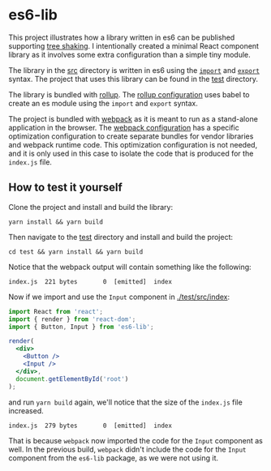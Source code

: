 # es6-lib

This project illustrates how a library written in es6 can be published supporting [tree shaking](https://webpack.js.org/guides/tree-shaking/). I intentionally created a minimal React component library as it involves some extra configuration than a simple tiny module.

The library in the [src](./src) directory is written in es6 using the [`import`](https://developer.mozilla.org/en-US/docs/Web/JavaScript/Reference/Statements/import) and [`export`](https://developer.mozilla.org/en-US/docs/web/javascript/reference/statements/export) syntax. The project that uses this library can be found in the [test](./test) directory.

The library is bundled with [rollup](https://rollupjs.org/guide/en). The [rollup configuration](./rollup.config.js) uses babel to create an es module using the `import` and `export` syntax.

The project is bundled with [webpack](https://webpack.js.org/) as it is meant to run as a stand-alone application in the browser. The [webpack configuration](./test/webpack.config.js) has a specific optimization configuration to create separate bundles for vendor libraries and webpack runtime code. This optimization configuration is not needed, and it is only used in this case to isolate the code that is produced for the `index.js` file.

## How to test it yourself

Clone the project and install and build the library:

```
yarn install && yarn build
```

Then navigate to the [test](./test) directory and install and build the project:

```
cd test && yarn install && yarn build
```

Notice that the webpack output will contain something like the following:

```
index.js  221 bytes       0  [emitted]  index
```

Now if we import and use the `Input` component in [./test/src/index](./test/src/index.js):

```jsx
import React from 'react';
import { render } from 'react-dom';
import { Button, Input } from 'es6-lib';

render(
  <div>
    <Button />
    <Input />
  </div>,
  document.getElementById('root')
);
```

and run `yarn build` again, we'll notice that the size of the `index.js` file increased.

```
index.js  279 bytes       0  [emitted]  index
```

That is because `webpack` now imported the code for the `Input` component as well. In the previous build, `webpack` didn't include the code for the `Input` component from the `es6-lib` package, as we were not using it.
